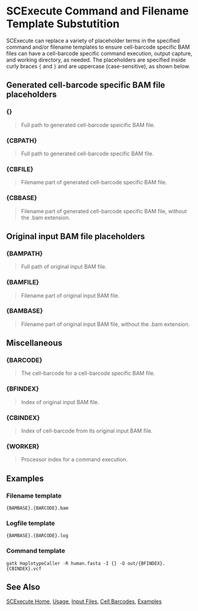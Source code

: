# SCExecute Command and Filename Template Substutition

SCExecute can replace a variety of placeholder terms in the specified command and/or filename templates to ensure cell-barcode specific BAM files can have a cell-barcode specific command execution, output capture, and working directory, as needed. The placeholders are specified inside curly braces `{` and `}` and are uppercase (case-sensitive), as shown below.

## Generated cell-barcode specific BAM file placeholders

### {}

> Full path to generated cell-barcode speicific BAM file.

### {CBPATH}

> Full path to generated cell-barcode specific BAM file.

### {CBFILE}

> Filename part of generated cell-barcode specific BAM file.

### {CBBASE}

> Filename part of generated cell-barcode specific BAM file, without the .bam extension.

## Original input BAM file placeholders

### {BAMPATH}

> Full path of original input BAM file. 

### {BAMFILE}

> Filename part of original input BAM file. 

### {BAMBASE}

>  Filename part of original input BAM file, without the .bam extension.

## Miscellaneous

### {BARCODE}

> The cell-barcode for a cell-barcode specific BAM file. 

### {BFINDEX}

> Index of original input BAM file.

### {CBINDEX}

> Index of cell-barcode from its original input BAM file.

### {WORKER}

> Processor index for a command execution.

## Examples

### Filename template
```
{BAMBASE}.{BARCODE}.bam
```

### Logfile template
```
{BAMBASE}.{BARCODE}.log
```

### Command template
```
gatk HaplotypeCaller -R human.fasta -I {} -O out/{BFINDEX}.{CBINDEX}.vcf
```


## See Also
[SCExecute Home](..), [Usage](Usage.md), [Input Files](InputFiles.md), [Cell Barcodes](Barcodes.md), [Examples](Examples.md)
